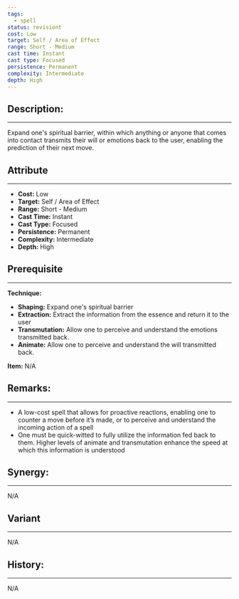 ```yaml
---
tags:
  - spell
status: revisiont
cost: Low
target: Self / Area of Effect
range: Short - Medium
cast time: Instant
cast type: Focused
persistence: Permanent
complexity: Intermediate
depth: High
---
```

## Description:  
---  
Expand one's spiritual barrier, within which anything or anyone that comes into contact transmits their will or emotions back to the user, enabling the prediction of their next move.  
  
## Attribute  
___  
- __Cost:__ Low  
- __Target:__ Self / Area of Effect  
- __Range:__ Short - Medium  
- __Cast Time:__ Instant  
- __Cast Type:__ Focused  
- __Persistence:__ Permanent  
- __Complexity:__ Intermediate  
- __Depth:__ High  
  
## Prerequisite  
---  
  
__Technique:__  
  
- __Shaping:__ Expand one's spiritual barrier  
- __Extraction:__ Extract the information from the essence and return it to the user  
- __Transmutation:__ Allow one to perceive and understand the emotions transmitted back.  
- __Animate:__ Allow one to perceive and understand the will transmitted back.  
  
__Item:__ N/A  
  
## Remarks:  
---  
- A low-cost spell that allows for proactive reactions, enabling one to counter a move before it’s made, or to perceive and understand the incoming action of a spell  
- One must be quick-witted to fully utilize the information fed back to them. Higher levels of animate and transmutation enhance the speed at which this information is understood  
  
## Synergy:  
___  
N/A  
  
## Variant  
---  
N/A  
  
## History:  
---  
N/A